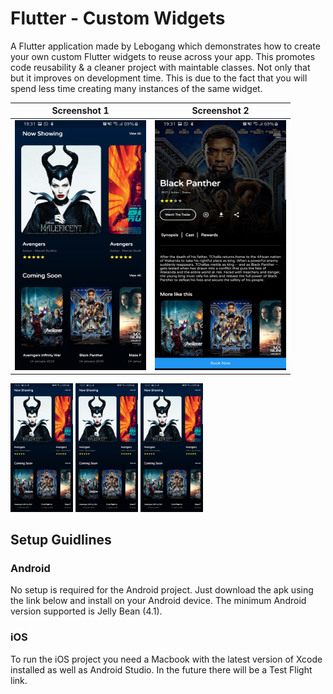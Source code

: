 # Flutter - Custom Widgets

A Flutter application made by Lebogang which demonstrates how to create your own custom Flutter widgets to reuse across your app. This promotes code reusability & a cleaner project with maintable classes. Not only that but it improves on development time. This is due to the fact that you will spend less time creating many instances of the same widget.

Screenshot 1             |  Screenshot 2
:-------------------------:|:-------------------------:
<img src="https://github.com/Lebogang95/Flutter-Custom-Widgets/blob/master/images/SC1.jpg"  width="210" height="400">  | <img src="https://github.com/Lebogang95/Flutter-Custom-Widgets/blob/master/images/SC2.jpg"  width="210" height="400">

<p float="left">
  <img src="https://github.com/Lebogang95/Flutter-Custom-Widgets/blob/master/images/SC1.jpg" width="100" />
  <img src="https://github.com/Lebogang95/Flutter-Custom-Widgets/blob/master/images/SC1.jpg" width="100" /> 
  <img src="https://github.com/Lebogang95/Flutter-Custom-Widgets/blob/master/images/SC1.jpg" width="100" />
</p>

## Setup Guidlines
### Android

No setup is required for the Android project. Just download the apk using the link below and install on your Android device. The minimum Android version supported is Jelly Bean (4.1).

### iOS

To run the iOS project you need a Macbook with the latest version of Xcode installed as well as Android Studio. In the future there will be a Test Flight link.
